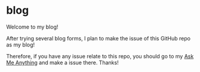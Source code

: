 # blog

Welcome to my blog!

After trying several blog forms, I plan to make the issue of this GitHub repo as my blog!

Therefore, if you have any issue relate to this repo, you should go to my [Ask Me Anything](https://github.com/neal2018/ama) and make a issue there. Thanks!
